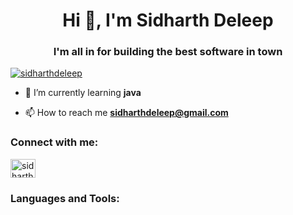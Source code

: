 <h1 align="center">Hi 👋, I'm Sidharth Deleep</h1>
<h3 align="center">I'm all in for building the best software in town</h3>


<p align="left"> <a href="https://twitter.com/sidharthdeleep" target="blank"><img src="https://img.shields.io/twitter/follow/sidharthdeleep?logo=twitter&style=for-the-badge" alt="sidharthdeleep" /></a> </p>

- 🌱 I’m currently learning **java**

- 📫 How to reach me **sidharthdeleep@gmail.com**

<h3 align="left">Connect with me:</h3>
<p align="left">
<a href="https://twitter.com/sidharthdeleep" target="blank"><img align="center" src="https://raw.githubusercontent.com/rahuldkjain/github-profile-readme-generator/master/src/images/icons/Social/twitter.svg" alt="sidharthdeleep" height="30" width="40" /></a>
</p>

<h3 align="left">Languages and Tools:</h3>
